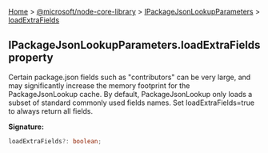 [Home](./index) &gt; [@microsoft/node-core-library](./node-core-library.md) &gt; [IPackageJsonLookupParameters](./node-core-library.ipackagejsonlookupparameters.md) &gt; [loadExtraFields](./node-core-library.ipackagejsonlookupparameters.loadextrafields.md)

## IPackageJsonLookupParameters.loadExtraFields property

Certain package.json fields such as "contributors" can be very large, and may significantly increase the memory footprint for the PackageJsonLookup cache. By default, PackageJsonLookup only loads a subset of standard commonly used fields names. Set loadExtraFields=true to always return all fields.

<b>Signature:</b>

```typescript
loadExtraFields?: boolean;
```
